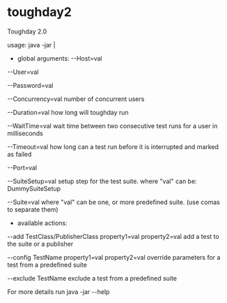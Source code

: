 # toughday2
Toughday 2.0

usage: java -jar <toughday-jar> <global arguments>|<actions>

* global arguments:
--Host=val

--User=val

--Password=val

--Concurrency=val  number of concurrent users

--Duration=val     how long will toughday run

--WaitTime=val     wait time between two consecutive test runs for a user in milliseconds

--Timeout=val      how long can a test run before it is interrupted and marked as failed

--Port=val

--SuiteSetup=val   setup step for the test suite. where "val" can be:  DummySuiteSetup

--Suite=val        where "val" can be one, or more predefined suite. (use comas to separate them)


* available actions:

--add TestClass/PublisherClass property1=val property2=val    add a test to the suite or a publisher

--config TestName property1=val property2=val                 override parameters for a test from a predefined suite

--exclude TestName                                            exclude a test from a predefined suite
	
For more details run java -jar <toughday-jar> --help
